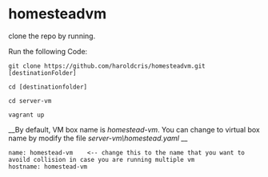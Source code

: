 # homesteadvm


clone the repo by running.

Run the following Code:
```
git clone https://github.com/haroldcris/homesteadvm.git [destinationFolder]

cd [destinationfolder]

cd server-vm

vagrant up
```


__By default, VM box name is _homestead-vm_. You can change to virtual box name by modify the file _server-vm\homestead.yaml_ __


```
name: homestead-vm    <-- change this to the name that you want to avoild collision in case you are running multiple vm
hostname: homestead-vm

```
